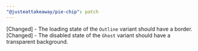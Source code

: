 ```yaml
---
"@justeattakeaway/pie-chip": patch
---
```


[Changed] - The loading state of the `Outline` variant should have a border.
[Changed] - The disabled state of the `Ghost` variant should have a transparent background.